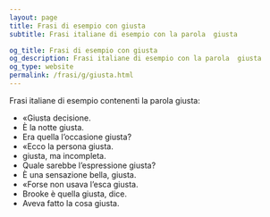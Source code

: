 ```yaml
---
layout: page
title: Frasi di esempio con giusta 
subtitle: Frasi italiane di esempio con la parola  giusta

og_title: Frasi di esempio con giusta 
og_description: Frasi italiane di esempio con la parola  giusta
og_type: website
permalink: /frasi/g/giusta.html
---
```


Frasi italiane di esempio contenenti la parola giusta:


- «Giusta decisione.
- È la notte giusta.
- Era quella l’occasione giusta?
- «Ecco la persona giusta.
- giusta, ma incompleta.
- Quale sarebbe l’espressione giusta?
- È una sensazione bella, giusta.
- «Forse non usava l’esca giusta.
- Brooke è quella giusta, dice.
- Aveva fatto la cosa giusta.
